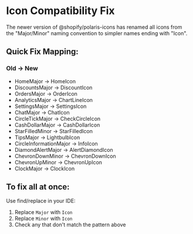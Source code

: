 # Icon Compatibility Fix

The newer version of @shopify/polaris-icons has renamed all icons from the "Major/Minor" naming convention to simpler names ending with "Icon".

## Quick Fix Mapping:

### Old → New
- HomeMajor → HomeIcon
- DiscountsMajor → DiscountIcon  
- OrdersMajor → OrderIcon
- AnalyticsMajor → ChartLineIcon
- SettingsMajor → SettingsIcon
- ChatMajor → ChatIcon
- CircleTickMajor → CheckCircleIcon
- CashDollarMajor → CashDollarIcon
- StarFilledMinor → StarFilledIcon
- TipsMajor → LightbulbIcon
- CircleInformationMajor → InfoIcon
- DiamondAlertMajor → AlertDiamondIcon
- ChevronDownMinor → ChevronDownIcon
- ChevronUpMinor → ChevronUpIcon
- ClockMajor → ClockIcon

## To fix all at once:
Use find/replace in your IDE:
1. Replace `Major` with `Icon`
2. Replace `Minor` with `Icon`
3. Check any that don't match the pattern above
